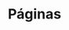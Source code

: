 ---
title: Páginas
slug: paginas
description: Listado de Páginas
noindex: true
translationKey: pages
---